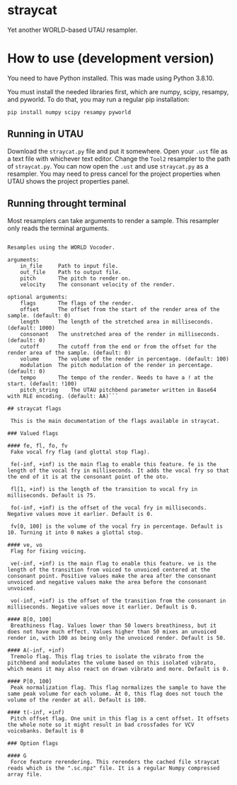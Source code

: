 # straycat
 Yet another WORLD-based UTAU resampler.

# How to use (development version)
 You need to have Python installed. This was made using Python 3.8.10.
 
 You must install the needed libraries first, which are numpy, scipy, resampy, and pyworld. To do that, you may run a regular pip installation:
 
 ```pip install numpy scipy resampy pyworld```
 
## Running in UTAU
 Download the `straycat.py` file and put it somewhere. Open your `.ust` file as a text file with whichever text editor. Change the `Tool2` resampler to the path of `straycat.py`. You can now open the `.ust` and use `straycat.py` as a resampler. You may need to press cancel for the project properties when UTAU shows the project properties panel.
 
## Running throught terminal
 Most resamplers can take arguments to render a sample. This resampler only reads the terminal arguments.
 
```usage: straycat in_file out_file pitch velocity [flags] [offset] [length] [consonant] [cutoff] [volume] [modulation] [tempo] [pitch_string]

Resamples using the WORLD Vocoder.

arguments:
	in_file		Path to input file.
	out_file	Path to output file.
	pitch		The pitch to render on.
	velocity	The consonant velocity of the render.

optional arguments:
	flags		The flags of the render.
	offset		The offset from the start of the render area of the sample. (default: 0)
	length		The length of the stretched area in milliseconds. (default: 1000)
	consonant	The unstretched area of the render in milliseconds. (default: 0)
	cutoff		The cutoff from the end or from the offset for the render area of the sample. (default: 0)
	volume		The volume of the render in percentage. (default: 100)
	modulation	The pitch modulation of the render in percentage. (default: 0)
	tempo		The tempo of the render. Needs to have a ! at the start. (default: !100)
	pitch_string	The UTAU pitchbend parameter written in Base64 with RLE encoding. (default: AA)```
	
## straycat flags

 This is the main documentation of the flags available in straycat.

### Valued flags

#### fe, fl, fo, fv
 Fake vocal fry flag (and glottal stop flag).

 fe(-inf, +inf) is the main flag to enable this feature. fe is the length of the vocal fry in milliseconds. It adds the vocal fry so that the end of it is at the consonant point of the oto.

 fl[1, +inf) is the length of the transition to vocal fry in milliseconds. Default is 75.

 fo(-inf, +inf) is the offset of the vocal fry in milliseconds. Negative values move it earlier. Default is 0.

 fv[0, 100] is the volume of the vocal fry in percentage. Default is 10. Turning it into 0 makes a glottal stop.

#### ve, vo
 Flag for fixing voicing.

 ve(-inf, +inf) is the main flag to enable this feature. ve is the length of the transition from voiced to unvoiced centered at the consonant point. Positive values make the area after the consonant unvoiced and negative values make the area before the consonant unvoiced.

 vo(-inf, +inf) is the offset of the transition from the consonant in milliseconds. Negative values move it earlier. Default is 0.

#### B[0, 100]
 Breathiness flag. Values lower than 50 lowers breathiness, but it does not have much effect. Values higher than 50 mixes an unvoiced render in, with 100 as being only the unvoiced render. Default is 50.

#### A(-inf, +inf)
 Tremolo flag. This flag tries to isolate the vibrato from the pitchbend and modulates the volume based on this isolated vibrato, which means it may also react on drawn vibrato and more. Default is 0.

#### P[0, 100]
 Peak normalization flag. This flag normalizes the sample to have the same peak volume for each volume. At 0, this flag does not touch the volume of the render at all. Default is 100.

#### t(-inf, +inf)
 Pitch offset flag. One unit in this flag is a cent offset. It offsets the whole note so it might result in bad crossfades for VCV voicebanks. Default is 0

### Option flags

#### G
 Force feature rerendering. This rerenders the cached file straycat reads which is the ".sc.npz" file. It is a regular Numpy compressed array file.